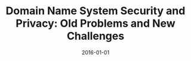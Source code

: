 ---
title: "Domain Name System Security and Privacy: Old Problems and New Challenges"
collection: publications
permalink: /publication/2016-01-01-Domain-Name-System-Security-and-Privacy-Old-Problems-and-New-Challenges
date: 2016-01-01
venue: 'CoRR'
paperurl: 'http://arxiv.org/abs/1606.07080'
citation: ' Ah Kang,  Jeffrey Spaulding,  David Mohaisen, &quot;Domain Name System Security and Privacy: Old Problems and New Challenges.&quot; CoRR, 2016.'
---